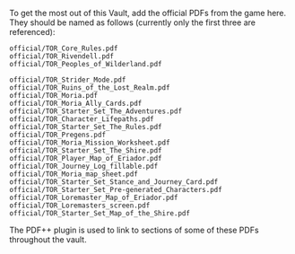 To get the most out of this Vault, add the official PDFs from the game here. They should be named as follows (currently only the first three are referenced):

```
official/TOR_Core_Rules.pdf
official/TOR_Rivendell.pdf
official/TOR_Peoples_of_Wilderland.pdf

official/TOR_Strider_Mode.pdf
official/TOR_Ruins_of_the_Lost_Realm.pdf
official/TOR_Moria.pdf
official/TOR_Moria_Ally_Cards.pdf
official/TOR_Starter_Set_The_Adventures.pdf
official/TOR_Character_Lifepaths.pdf
official/TOR_Starter_Set_The_Rules.pdf
official/TOR_Pregens.pdf
official/TOR_Moria_Mission_Worksheet.pdf
official/TOR_Starter_Set_The_Shire.pdf
official/TOR_Player_Map_of_Eriador.pdf
official/TOR_Journey_Log_fillable.pdf
official/TOR_Moria_map_sheet.pdf
official/TOR_Starter_Set_Stance_and_Journey_Card.pdf
official/TOR_Starter_Set_Pre-generated_Characters.pdf
official/TOR_Loremaster_Map_of_Eriador.pdf
official/TOR_Loremasters_screen.pdf
official/TOR_Starter_Set_Map_of_the_Shire.pdf
```

The PDF++ plugin is used to link to sections of some of these PDFs throughout the vault.